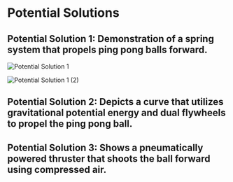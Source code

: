 # Potential Solutions

## Potential Solution 1: Demonstration of a spring system that propels ping pong balls forward.

![Potential Solution 1](https://github.com/TalhaAkhlaq/EID-101-Robotics-Crash-Course/blob/main/Final%20Project/Releasing%20Mechanism/Potential%20Solution%201.png)

![Potential Solution 1 (2)](https://github.com/TalhaAkhlaq/EID-101-Robotics-Crash-Course/blob/main/Final%20Project/Releasing%20Mechanism/Potential%20Solution%201%20(2)%20.png)

## Potential Solution 2: Depicts a curve that utilizes gravitational potential energy and dual flywheels to propel the ping pong ball.

## Potential Solution 3: Shows a pneumatically powered thruster that shoots the ball forward using compressed air.

